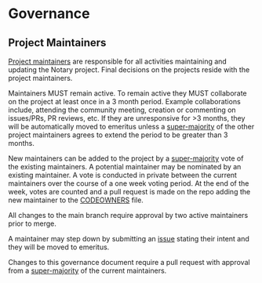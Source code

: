 # Governance

## Project Maintainers

[Project maintainers](CODEOWNERS) are responsible for all activities
maintaining and updating the Notary project. Final decisions on the projects
reside with the project maintainers.

Maintainers MUST remain active. To remain active they MUST collaborate on the 
project at least once in a 3 month period. Example collaborations include, attending
the community meeting, creation or commenting on issues/PRs, PR reviews, etc. 
If they are unresponsive for >3 months, they will be automatically moved to emeritus unless a
[super-majority](https://en.wikipedia.org/wiki/Supermajority#Two-thirds_vote) of
the other project maintainers agrees to extend the period to be greater than 3
months.

New maintainers can be added to the project by a
[super-majority](https://en.wikipedia.org/wiki/Supermajority#Two-thirds_vote)
vote of the existing maintainers. A potential maintainer may be nominated by an
existing maintainer. A vote is conducted in private between the current
maintainers over the course of a one week voting period. At the end of the week,
votes are counted and a pull request is made on the repo adding the new
maintainer to the [CODEOWNERS](CODEOWNERS) file.

All changes to the main branch require approval by two active maintainers prior to merge.

A maintainer may step down by submitting an
[issue](https://github.com/notaryproject/notaryproject/issues/new) stating their intent and they will be moved to emeritus.

Changes to this governance document require a pull request with approval from a
[super-majority](https://en.wikipedia.org/wiki/Supermajority#Two-thirds_vote) of
the current maintainers.
